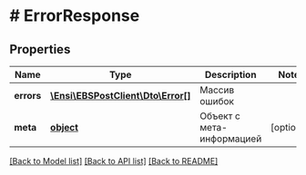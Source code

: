 # # ErrorResponse

## Properties

Name | Type | Description | Notes
------------ | ------------- | ------------- | -------------
**errors** | [**\Ensi\EBSPostClient\Dto\Error[]**](Error.md) | Массив ошибок | 
**meta** | [**object**](.md) | Объект с мета-информацией | [optional] 

[[Back to Model list]](../../README.md#documentation-for-models) [[Back to API list]](../../README.md#documentation-for-api-endpoints) [[Back to README]](../../README.md)


